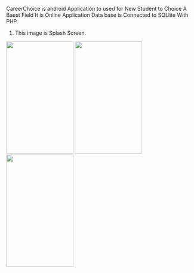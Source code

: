 CareerChoice is android Application to used for New Student to Choice A Baest Field 
It is Online Application
Data base is Connected to SQLlite With PHP.


1) This image is Splash Screen.

<img src="https://user-images.githubusercontent.com/68766617/128196728-0fa4da6d-8335-42be-9756-2af601737d9b.jpg" width="180" height="300">  <img src="https://user-images.githubusercontent.com/68766617/128199935-6cb2907b-2606-4ce5-8aaf-b2e81aa7f46a.jpg" width="180" height="300">  <img src="https://user-images.githubusercontent.com/68766617/128199948-dca2c89c-cf8a-41d8-ad22-f3ac4db02755.jpg" width="180" height="300">





